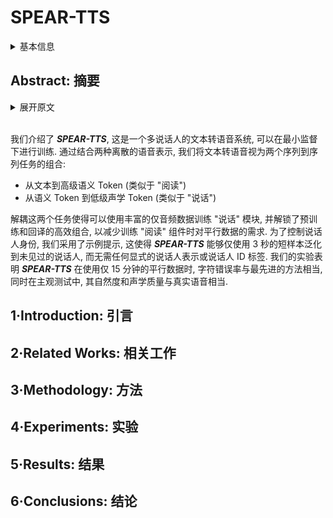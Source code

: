 # SPEAR-TTS

<details>
<summary>基本信息</summary>

- 标题: "Speak, Read and Prompt: High-Fidelity Text-to-Speech with Minimal Supervision"
- 作者:
  - 01 Eugene Kharitonov - Google
  - 02 Damien Vincent - Google
  - 03 Zalan Borsos - Google
  - 04 Raphael Marinier - Google
  - 05 Sertan Girgin - Google
  - 06 Olivier Pietquin - Google
  - 07 Matt Sharifi - Google
  - 08 Marco Tagliasacchi - Google
  - 09 Neil Zeghidour - Google
- 链接:
  - [ArXiv](https://arxiv.org/abs/2302.03540)
  - [Publication](https://doi.org/10.1162/tacl_a_00618)
  - [Github]
  - [Demo](https://google-research.github.io/seanet/speartts/examples/)
- 文件:
  - [ArXiv](_PDF/2302.03540v1__SPEAR-TTS__Speak_Read_&_Prompt__High-Fidelity_TTS_with_Minimial_Supervision.pdf)
  - [Publication](_PDF/2302.03540p0__SPEAR-TTS__TACL2023.pdf)

</details>

## Abstract: 摘要

<details>
<summary>展开原文</summary>

We introduce ***SPEAR-TTS***, a multi-speaker text-to-speech (TTS) system that can be trained with minimal supervision.
By combining two types of discrete speech representations, we cast TTS as a composition of two sequence-to-sequence tasks: from text to high-level semantic tokens (akin to "reading") and from semantic tokens to low-level acoustic tokens ("speaking").
Decoupling these two tasks enables training of the "speaking" module using abundant audio-only data, and unlocks the highly efficient combination of pretraining and backtranslation to reduce the need for parallel data when training the "reading" component.
To control the speaker identity, we adopt example prompting, which allows ***SPEAR-TTS*** to generalize to unseen speakers using only a short sample of 3 seconds, without any explicit speaker representation or speaker-id labels.
Our experiments demonstrate that ***SPEAR-TTS*** achieves a character error rate that is competitive with state-of-the-art methods using only 15 minutes of parallel data, while matching ground-truth speech in terms of naturalness and acoustic quality, as measured in subjective tests.

</details>
<br>

我们介绍了 ***SPEAR-TTS***, 这是一个多说话人的文本转语音系统, 可以在最小监督下进行训练.
通过结合两种离散的语音表示, 我们将文本转语音视为两个序列到序列任务的组合:
- 从文本到高级语义 Token (类似于 "阅读")
- 从语义 Token 到低级声学 Token (类似于 "说话")

解耦这两个任务使得可以使用丰富的仅音频数据训练 "说话" 模块, 并解锁了预训练和回译的高效组合, 以减少训练 "阅读" 组件时对平行数据的需求.
为了控制说话人身份, 我们采用了示例提示, 这使得 ***SPEAR-TTS*** 能够仅使用 3 秒的短样本泛化到未见过的说话人, 而无需任何显式的说话人表示或说话人 ID 标签.
我们的实验表明 ***SPEAR-TTS*** 在使用仅 15 分钟的平行数据时, 字符错误率与最先进的方法相当, 同时在主观测试中, 其自然度和声学质量与真实语音相当.

## 1·Introduction: 引言

## 2·Related Works: 相关工作

## 3·Methodology: 方法

## 4·Experiments: 实验

## 5·Results: 结果

## 6·Conclusions: 结论